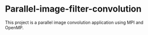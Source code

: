 # Parallel-image-filter-convolution
This project  is a parallel image convolution application using MPI and OpenMP.
